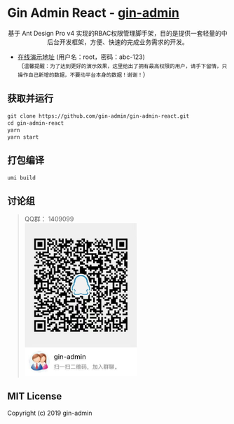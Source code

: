 # Gin Admin React - [gin-admin](https://github.com/LyricTian/gin-admin)
<div align="center">
基于 Ant Design Pro v4 实现的RBAC权限管理脚手架，目的是提供一套轻量的中后台开发框架，方便、快速的完成业务需求的开发。   
</div>

- [在线演示地址](http://demo.tiannianshou.com) (用户名：root，密码：abc-123)   
（`温馨提醒：为了达到更好的演示效果，这里给出了拥有最高权限的用户，请手下留情，只操作自己新增的数据，不要动平台本身的数据！谢谢！`）

## 获取并运行
```
git clone https://github.com/gin-admin/gin-admin-react.git
cd gin-admin-react
yarn
yarn start
```

## 打包编译
```
umi build
```

## 讨论组
> QQ群： 1409099   
> <img src="./screenshot_qq.jpeg" width="256" height="350" />

## MIT License
Copyright (c) 2019 gin-admin   
